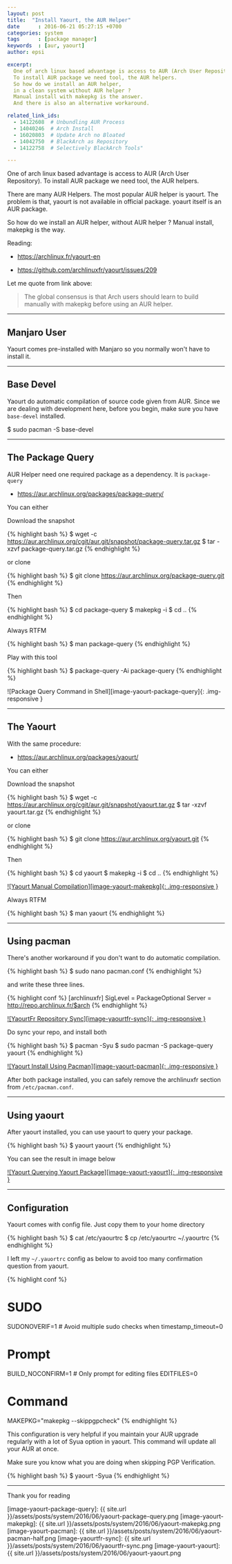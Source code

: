 ```yaml
---
layout: post
title:  "Install Yaourt, the AUR Helper"
date      : 2016-06-21 05:27:15 +0700
categories: system
tags      : [package manager]
keywords  : [aur, yaourt]
author: epsi

excerpt:
  One of arch linux based advantage is access to AUR (Arch User Repository).
  To install AUR package we need tool, the AUR helpers.
  So how do we install an AUR helper, 
  in a clean system without AUR helper ?
  Manual install with makepkg is the answer.
  And there is also an alternative workaround.

related_link_ids:
  - 14122608  # Unbundling AUR Process 
  - 14040246  # Arch Install
  - 16020803  # Update Arch no Bloated  
  - 14042750  # BlackArch as Repository
  - 14122758  # Selectively BlackArch Tools" 

---
```


One of arch linux based advantage is access to AUR (Arch User Repository).
To install AUR package we need tool, the AUR helpers.

There are many AUR Helpers.
The most popular AUR helper is yaourt.
The problem is that, yaourt is not available in official package.
yoaurt itself is an AUR package.

So how do we install an AUR helper, without AUR helper ?
Manual install, makepkg is the way.

Reading:

* <https://archlinux.fr/yaourt-en>

* <https://github.com/archlinuxfr/yaourt/issues/209>

Let me quote from link above:

> The global consensus is that 
> Arch users should learn to build manually 
> with makepkg before using an AUR helper.

-- -- --

## Manjaro User

Yaourt comes pre-installed with Manjaro so you normally won't have to install it.

-- -- --

## Base Devel

Yaourt do automatic compilation of source code given from AUR.
Since we are dealing with development here, before you begin,
make sure you have <code>base-devel</code> installed.

$ sudo pacman -S base-devel

-- -- --

## The Package Query

AUR Helper need one required package as a dependency.
It is <code>package-query</code>

* <https://aur.archlinux.org/packages/package-query/>

You can either

Download the snapshot

{% highlight bash %}
$ wget -c https://aur.archlinux.org/cgit/aur.git/snapshot/package-query.tar.gz
$ tar -xzvf package-query.tar.gz 
{% endhighlight %}

or clone

{% highlight bash %}
$ git clone https://aur.archlinux.org/package-query.git
{% endhighlight %}

Then

{% highlight bash %}
$ cd package-query
$ makepkg -i
$ cd ..
{% endhighlight %}

Always RTFM

{% highlight bash %}
$ man package-query
{% endhighlight %}

Play with this tool

{% highlight bash %}
$ package-query -Ai package-query
{% endhighlight %}

![Package Query Command in Shell][image-yaourt-package-query]{: .img-responsive }

-- -- --

## The Yaourt

With the same procedure:

* <https://aur.archlinux.org/packages/yaourt/>

You can either

Download the snapshot

{% highlight bash %}
$ wget -c https://aur.archlinux.org/cgit/aur.git/snapshot/yaourt.tar.gz
$ tar -xzvf yaourt.tar.gz
{% endhighlight %}

or clone

{% highlight bash %}
$ git clone https://aur.archlinux.org/yaourt.git
{% endhighlight %}

Then

{% highlight bash %}
$ cd yaourt
$ makepkg -i
$ cd ..
{% endhighlight %}

[![Yaourt Manual Compilation][image-yaourt-makepkg]{: .img-responsive }][photo-yaourt-makepkg]

Always RTFM

{% highlight bash %}
$ man yaourt
{% endhighlight %}

-- -- --

## Using pacman

There's another workaround if you don't want to do automatic compilation.

{% highlight bash %}
 $ sudo nano pacman.conf
{% endhighlight %}

and write these three lines.

{% highlight conf %}
[archlinuxfr]
SigLevel = PackageOptional
Server = http://repo.archlinux.fr/$arch
{% endhighlight %}

[![YaourtFr Repository Sync][image-yaourtfr-sync]{: .img-responsive }][photo-yaourt-sync]

Do sync your repo, and install both

{% highlight bash %}
$ pacman -Syu
$ sudo pacman -S package-query yaourt
{% endhighlight %}

[![Yaourt Install Using Pacman][image-yaourt-pacman]{: .img-responsive }][photo-yaourt-pacman]

After both package installed,
you can safely remove the archlinuxfr section from <code class="code-file">/etc/pacman.conf</code>.

-- -- --

## Using yaourt

After yaourt installed,
you can use yaourt to query your package.

{% highlight bash %}
$ yaourt yaourt
{% endhighlight %}

You can see the result in image below

[![Yaourt Querying Yaourt Package][image-yaourt-yaourt]{: .img-responsive }][photo-yaourt-yaourt]

-- -- --

## Configuration

Yaourt comes with config file.
Just copy them to your home directory

{% highlight bash %}
$ cat /etc/yaourtrc
$ cp /etc/yaourtrc ~/.yaourtrc
{% endhighlight %}

I left my <code class="code-file">~/.yauortrc</code> config as below to avoid
too many confirmation question from yaourt.

{% highlight conf %}
# SUDO
SUDONOVERIF=1      # Avoid multiple sudo checks when timestamp_timeout=0

# Prompt
BUILD_NOCONFIRM=1  # Only prompt for editing files
EDITFILES=0

# Command
MAKEPKG="makepkg --skippgpcheck"
{% endhighlight %}

This configuration is very helpful
if you maintain your AUR upgrade regularly
with a lot of Syua option in yaourt.
This command will update all your AUR at once.

Make sure you know what you are doing when skipping PGP Verification.

{% highlight bash %}
$ yaourt -Syua
{% endhighlight %}

-- -- --

Thank you for reading


[//]: <> ( -- -- -- links below -- -- -- )

[image-yaourt-package-query]: {{ site.url }}/assets/posts/system/2016/06/yaourt-package-query.png
[image-yaourt-makepkg]: {{ site.url }}/assets/posts/system/2016/06/yaourt-makepkg.png
[image-yaourt-pacman]:  {{ site.url }}/assets/posts/system/2016/06/yaourt-pacman-half.png
[image-yaourtfr-sync]:  {{ site.url }}/assets/posts/system/2016/06/yaourtfr-sync.png
[image-yaourt-yaourt]:  {{ site.url }}/assets/posts/system/2016/06/yaourt-yaourt.png

[photo-yaourt-makepkg]: https://photos.google.com/album/AF1QipOI-OvBHZtRX5saQhwM3h7JWm32xboQ5aCs5fLr/photo/AF1QipOVqc1s0UzjD3vCFTQsH60Ixy2Wuqv0imn9G-My
[photo-yaourt-pacman]:  https://photos.google.com/album/AF1QipOI-OvBHZtRX5saQhwM3h7JWm32xboQ5aCs5fLr/photo/AF1QipMtI5c045Eo7JdxrLeT_V6f4I_OL7QuCPp9Fj1G
[photo-yaourt-sync]:    https://photos.google.com/album/AF1QipOI-OvBHZtRX5saQhwM3h7JWm32xboQ5aCs5fLr/photo/AF1QipMcfesFCPt3TXMTVR9ga0gmh7K0YWYnOwG_9Q-k
[photo-yaourt-yaourt]:  https://photos.google.com/album/AF1QipOI-OvBHZtRX5saQhwM3h7JWm32xboQ5aCs5fLr/photo/AF1QipOS04CSeZ8i6hibmsqeaObz7O-sveNtsiolkbe1


